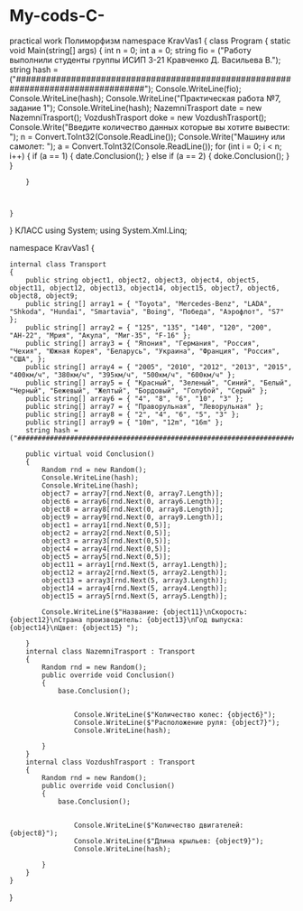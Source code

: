 # My-cods-C-
practical work
Полиморфизм
namespace KravVas1
{
    class Program
    {
        static void Main(string[] args)
        {
            int n = 0;
            int a = 0;
            string fio = ("Работу выполнили студенты группы ИСИП 3-21 Кравченко Д. Васильева В.");
            string hash = ("##################################################################################");
            Console.WriteLine(fio);
            Console.WriteLine(hash);
            Console.WriteLine("Практическая работа №7, задание 1");
            Console.WriteLine(hash);
            NazemniTrasport date = new NazemniTrasport();
            VozdushTrasport doke = new VozdushTrasport();
            Console.Write("Введите количество данных которые вы хотите вывести: ");
            n = Convert.ToInt32(Console.ReadLine());
            Console.Write("Машину или самолет: ");
            a = Convert.ToInt32(Console.ReadLine());
            for (int i = 0; i < n; i++)
            {
                if (a == 1)
                { date.Conclusion(); }
                else if (a == 2)
                { doke.Conclusion(); }
            }
            

        }



    }
}
КЛАСС
using System;
using System.Xml.Linq;


namespace KravVas1
{


    internal class Transport
    {
        public string object1, object2, object3, object4, object5, object11, object12, object13, object14, object15, object7, object6, object8, object9;
        public string[] array1 = { "Toyota", "Mercedes-Benz", "LADA", "Shkoda", "Hundai", "Smartavia", "Boing", "Победа", "Аэрофлот", "S7" };
        public string[] array2 = { "125", "135", "140", "120", "200", "АН-22", "Мрия", "Акула", "Миг-35", "F-16" };
        public string[] array3 = { "Япония", "Германия", "Россия", "Чехия", "Южная Корея", "Беларусь", "Украина", "Франция", "Россия", "США", };
        public string[] array4 = { "2005", "2010", "2012", "2013", "2015", "400км/ч", "380км/ч", "395км/ч", "500км/ч", "600км/ч" };
        public string[] array5 = { "Красный", "Зеленый", "Синий", "Белый", "Черный", "Бежевый", "Желтый", "Бордовый", "Голубой", "Серый" };
        public string[] array6 = { "4", "8", "6", "10", "3" };
        public string[] array7 = { "Праворульная", "Леворульная" };
        public string[] array8 = { "2", "4", "6", "5", "3" };
        public string[] array9 = { "10m", "12m", "16m" };
        string hash = ("##################################################################################");

        public virtual void Conclusion()
        {
            Random rnd = new Random();
            Console.WriteLine(hash);           
            Console.WriteLine(hash);
            object7 = array7[rnd.Next(0, array7.Length)];
            object6 = array6[rnd.Next(0, array6.Length)];
            object8 = array8[rnd.Next(0, array8.Length)];
            object9 = array9[rnd.Next(0, array9.Length)];
            object1 = array1[rnd.Next(0,5)];
            object2 = array2[rnd.Next(0,5)];
            object3 = array3[rnd.Next(0,5)];
            object4 = array4[rnd.Next(0,5)];
            object5 = array5[rnd.Next(0,5)];                        
            object11 = array1[rnd.Next(5, array1.Length)];
            object12 = array2[rnd.Next(5, array2.Length)];
            object13 = array3[rnd.Next(5, array3.Length)];
            object14 = array4[rnd.Next(5, array4.Length)];
            object15 = array5[rnd.Next(5, array5.Length)];
            
            Console.WriteLine($"Название: {object11}\nСкорость: {object12}\nСтрана производитель: {object13}\nГод выпуска: {object14}\nЦвет: {object15} ");                                              
            
        }
        internal class NazemniTrasport : Transport
        {
            Random rnd = new Random();           
            public override void Conclusion()
            {
                base.Conclusion();
                
                
                    Console.WriteLine($"Количество колес: {object6}");
                    Console.WriteLine($"Располoжение руля: {object7}");
                    Console.WriteLine(hash);
                
            }
        }
        internal class VozdushTrasport : Transport
        {
            Random rnd = new Random();            
            public override void Conclusion()
            {
                base.Conclusion();
               
                
                    Console.WriteLine($"Количество двигателей: {object8}");
                    Console.WriteLine($"Длина крыльев: {object9}");
                    Console.WriteLine(hash);
                
            }
        }
    }
}
